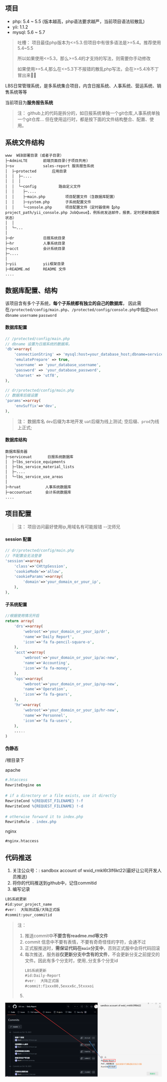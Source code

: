 ## 项目
- php: 5.4 ~ 5.5 (版本越高，php语法要求越严，当前项目语法较散乱)
- yii: 1.1.2
- mysql: 5.6 ~ 5.7

> 吐槽：
> 项目最佳php版本为<=5.3.但项目中有很多语法是>=5.4。推荐使用5.4~5.5
> 
> 所以如果使用<=5.3，那么>=5.4的才支持的写法，则需要你手动修改
> 
> 如果使用>=5.4,那么在<=5.3下不报错的散乱php写法，会在>=5.4冷不丁冒出来🫥🫡

LBS日常管理系统，是多系统集合项目，内含日报系统、人事系统、营运系统、销售系统等等

当前项目为**服务报告系统**

> 注：
> github上的代码是拆分的，如日报系统单独一个git仓库,人事系统单独一个git仓库...
> 但在使用运行时，都是按下面的文件结构整合、配置、使用。

## 系统文件结构
```
www  WEB部署目录（或者子目录）
├─AdminLTE       前端页面目录(子项目共用)
├─sv             sales-report 服务报告系统
│  ├─protected       应用目录
│  │  ├─....
│  │  │
│  │  └─config          路由定义文件
│  │    ├─....
│  │    ├─main.php         项目配置文件（含数据库配置）
│  │    ├─system.php       子系统配置文件
│  │    └─console.php      项目配置文件（定时器使用【php project_path/yii_console.php JobQueue】，例系统发送邮件，报表，定时更新数据库状态）
│  │  
│  └─...
│
├─dr             日报系统目录
├─hr             人事系统目录
├─acct           会计系统目录
├─....
│
├─yii            yii框架目录
├─README.md      README 文件
....
```

## 数据库配置、结构
该项目含有多个子系统，**每个子系统都有独立的自己的数据库**，
因此需在`/protected/config/main.php`、`/protected/config/console.php`中指定`host` `dbname` `username` `password`

#### 数据库配置
```php
// /protected/config/main.php
// dbname 设置为日报系统的数据库。
'db'=>array(
    'connectionString' => 'mysql:host=your_database_host;dbname=serviceuat',
    'emulatePrepare' => true,
    'username' => 'your_database_username',
    'password' => 'your_database_password',
    'charset' => 'utf8',
),
```

```php
// dr/protected/config/main.php
// 数据库后缀设置
'params'=>array(
    'envSuffix'=>'dev',
),
```
> 注：
> 数据库名
> `dev`后缀为本地开发
> `uat`后缀为线上测试;
> 空后缀、`prod`为线上正式;

#### 数据库结构
```
数据库服务器
├─serviceuat       日报系统数据库
│  ├─lbs_service_equipments
│  ├─lbs_service_material_lists
│  ├─....
│  └─lbs_service_use_areas
│
├─hruat           人事系统数据库
├─accountuat      会计系统数据库
....
```

## 项目配置

> 注：
> 项目访问最好使用ip,用域名有可能报错 --沈师兄

#### session 配置
```php
// dr/protected/config/main.php
// 不配置会无法登录
'session'=>array(
    'class'=>'CHttpSession',
    'cookieMode'=>'allow',
    'cookieParams'=>array(
        'domain'=>'your_domain_or_your_ip',
    ),
),
```

#### 子系统配置
```php
//根据使用情况开启
return array(
    'drs'=>array(
        'webroot'=>'your_domain_or_your_ip/dr',
        'name'=>'Daily Report',
        'icon'=>'fa fa-pencil-square-o',
    ),
    'acct'=>array(
        'webroot'=>'your_domain_or_your_ip/ac-new',
        'name'=>'Accounting',
        'icon'=>'fa fa-money',
    ),
    'ops'=>array(
        'webroot'=>'your_domain_or_your_ip/op-new',
        'name'=>'Operation',
        'icon'=>'fa fa-gears',
    ),
    'hr'=>array(
        'webroot'=>'your_domain_or_your_ip/hr-new',
        'name'=>'Personnel',
        'icon'=>'fa fa-users',
    ),
    .....
)
```

#### 伪静态
/根目录下

apache
```apache
#.htaccess
RewriteEngine on

# if a directory or a file exists, use it directly
RewriteCond %{REQUEST_FILENAME} !-f
RewriteCond %{REQUEST_FILENAME} !-d

# otherwise forward it to index.php
RewriteRule . index.php
```

nginx
```nginx
#nginx.htaccess

```


## 代码推送
1. 关注公众号：: sandbox account of wxid_rmkl6t3lf6kt22(最好让公司开发人员推送)
2. 将你的代码推送到github中，记住commitid
3. 编写记录 
```txt
LBS系統更新
#id:your_project_name 
#ver:  大陆测试版/大陆正式版
#commit:your_commitid
```
> 注：
> 1. 推送commit中**不要含有readme.md等文件**
> 2. commit 信息中不要有表情，不要有奇奇怪怪的字符，会通不过
> 3. 正式服推送时，**需保证代码在`main`分支中**，否则正式服中会将代码回滚
> 4. 每次推送，服务器**仅更新分支中含有的文件**，不会更新分支之前提交的文件。因此有多个分支时，使用`,`分支多个分支id
>    ```txt
>    LBS系統更新
>    #id:Daily-Report
>    #ver:  大陆正式版
>    #commit:f1xxx00,5exxx6c,5txxxoi
>    ```
> 5.

![img_1.png](readme_img.png)